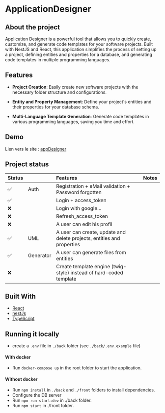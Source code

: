 # ApplicationDesigner

<div id="top"></div>

## About the project

Application Designer is a powerful tool that allows you to quickly create, customize, and generate code templates for your software projects. Built with NestJS and React, this application simplifies the process of setting up a project, defining entities and properties for a database, and generating code templates in multiple programming languages.

## Features

-   **Project Creation**: Easily create new software projects with the necessary folder structure and configurations.

-   **Entity and Property Management**: Define your project's entities and their properties for your database schema.

-   **Multi-Language Template Generation**: Generate code templates in various programming languages, saving you time and effort.

## Demo

Lien vers le site : [appDesigner](https://appdesigner.zedixi.com)

## Project status

| Status |           | Features                                                               | Notes |
| :----- | :-------- | :--------------------------------------------------------------------- | ----- |
| ✅     | Auth      | Registration + eMail validation + Password forgotten                   |       |
| ✅     |           | Login + access_token                                                   |       |
| ❌     |           | Login with google...                                                   |       |
| ❌     |           | Refresh_access_token                                                   |       |
| ❌     |           | A user can edit his profil                                             |       |
| ✅     | UML       | A user can create, update and delete projects, entities and properties |       |
| ✅     | Generator | A user can generate files from entities                                |       |
| ❌     |           | Create template engine (twig-style) instead of hard-coded template     |       |

## Built With

-   [React](https://reactjs.org)
-   [nestJs](https://nestjs.com/)
-   [TypeScript](http://typescriptlang.org)

## Running it locally

-   create a `.env` file in `./back` folder (see `./back/.env.example` file)

#### With docker

-   Run `docker-compose up` in the root folder to start the application.

#### Without docker

-   Run `npm install` in `./back` and `./front` folders to install dependencies.
-   Configure the DB server
-   Run `npm run start:dev` in ./back folder.
-   Run `npm start` in ./front folder.
